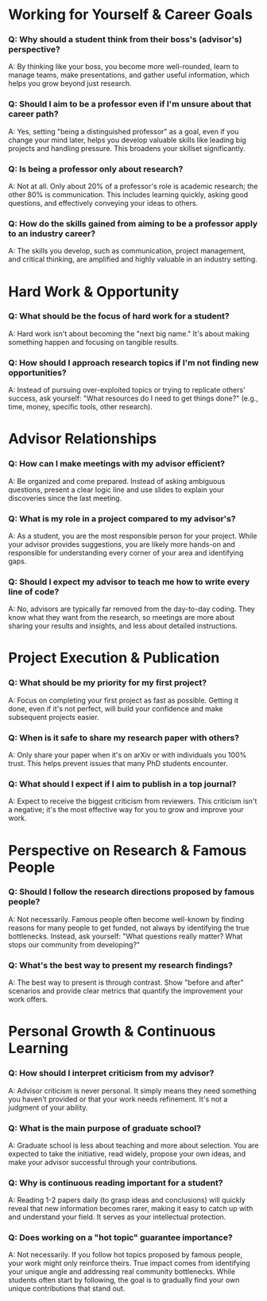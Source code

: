 # Working for Yourself & Career Goals

### Q: Why should a student think from their boss's (advisor's) perspective?

A: By thinking like your boss, you become more well-rounded, learn to manage teams, make presentations, and gather useful information, which helps you grow beyond just research.

### Q: Should I aim to be a professor even if I'm unsure about that career path?

A: Yes, setting "being a distinguished professor" as a goal, even if you change your mind later, helps you develop valuable skills like leading big projects and handling pressure. This broadens your skillset significantly.

### Q: Is being a professor only about research?

A: Not at all. Only about 20% of a professor's role is academic research; the other 80% is communication. This includes learning quickly, asking good questions, and effectively conveying your ideas to others.

### Q: How do the skills gained from aiming to be a professor apply to an industry career?
A: The skills you develop, such as communication, project management, and critical thinking, are amplified and highly valuable in an industry setting.

# Hard Work & Opportunity
### Q: What should be the focus of hard work for a student?
A: Hard work isn't about becoming the "next big name." It's about making something happen and focusing on tangible results.

### Q: How should I approach research topics if I'm not finding new opportunities?
A: Instead of pursuing over-exploited topics or trying to replicate others' success, ask yourself: "What resources do I need to get things done?" (e.g., time, money, specific tools, other research).

# Advisor Relationships
### Q: How can I make meetings with my advisor efficient?
A: Be organized and come prepared. Instead of asking ambiguous questions, present a clear logic line and use slides to explain your discoveries since the last meeting.

### Q: What is my role in a project compared to my advisor's?
A: As a student, you are the most responsible person for your project. While your advisor provides suggestions, you are likely more hands-on and responsible for understanding every corner of your area and identifying gaps.

### Q: Should I expect my advisor to teach me how to write every line of code?
A: No, advisors are typically far removed from the day-to-day coding. They know what they want from the research, so meetings are more about sharing your results and insights, and less about detailed instructions.

# Project Execution & Publication
### Q: What should be my priority for my first project?
A: Focus on completing your first project as fast as possible. Getting it done, even if it's not perfect, will build your confidence and make subsequent projects easier.

### Q: When is it safe to share my research paper with others?
A: Only share your paper when it's on arXiv or with individuals you 100% trust. This helps prevent issues that many PhD students encounter.

### Q: What should I expect if I aim to publish in a top journal?
A: Expect to receive the biggest criticism from reviewers. This criticism isn't a negative; it's the most effective way for you to grow and improve your work.

# Perspective on Research & Famous People
### Q: Should I follow the research directions proposed by famous people?
A: Not necessarily. Famous people often become well-known by finding reasons for many people to get funded, not always by identifying the true bottlenecks. Instead, ask yourself: "What questions really matter? What stops our community from developing?"

### Q: What's the best way to present my research findings?
A: The best way to present is through contrast. Show "before and after" scenarios and provide clear metrics that quantify the improvement your work offers.

# Personal Growth & Continuous Learning
### Q: How should I interpret criticism from my advisor?
A: Advisor criticism is never personal. It simply means they need something you haven't provided or that your work needs refinement. It's not a judgment of your ability.

### Q: What is the main purpose of graduate school?
A: Graduate school is less about teaching and more about selection. You are expected to take the initiative, read widely, propose your own ideas, and make your advisor successful through your contributions.

### Q: Why is continuous reading important for a student?
A: Reading 1-2 papers daily (to grasp ideas and conclusions) will quickly reveal that new information becomes rarer, making it easy to catch up with and understand your field. It serves as your intellectual protection.

### Q: Does working on a "hot topic" guarantee importance?
A: Not necessarily. If you follow hot topics proposed by famous people, your work might only reinforce theirs. True impact comes from identifying your unique angle and addressing real community bottlenecks. While students often start by following, the goal is to gradually find your own unique contributions that stand out.